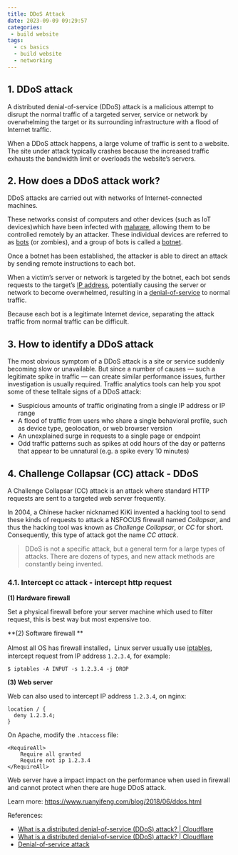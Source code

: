 ```yaml
---
title: DDoS Attack
date: 2023-09-09 09:29:57
categories:
 - build website
tags:
  - cs basics
  - build website
  - networking
---
```


## 1. DDoS attack

A distributed denial-of-service (DDoS) attack is a malicious attempt to disrupt the normal traffic of a targeted server, service or network by overwhelming the target or its surrounding infrastructure with a flood of Internet traffic.

When a DDoS attack happens, a large volume of traffic is sent to a website. The site under attack typically crashes because the increased traffic exhausts the bandwidth limit or overloads the website’s servers.

## 2. How does a DDoS attack work?

DDoS attacks are carried out with networks of Internet-connected machines.

These networks consist of computers and other devices (such as IoT devices)which have been infected with [malware](https://www.cloudflare.com/learning/ddos/glossary/malware/), allowing them to be controlled remotely by an attacker. These individual devices are referred to as [bots](https://www.cloudflare.com/learning/bots/what-is-a-bot/) (or zombies), and a group of bots is called a [botnet](https://www.cloudflare.com/learning/ddos/what-is-a-ddos-botnet/).

Once a botnet has been established, the attacker is able to direct an attack by sending remote instructions to each bot.

When a victim’s server or network is targeted by the botnet, each bot sends requests to the target’s [IP address](https://www.cloudflare.com/learning/dns/glossary/what-is-my-ip-address/), potentially causing the server or network to become overwhelmed, resulting in a [denial-of-service](https://www.cloudflare.com/learning/ddos/glossary/denial-of-service/) to normal traffic.

Because each bot is a legitimate Internet device, separating the attack traffic from normal traffic can be difficult.

## 3. How to identify a DDoS attack

The most obvious symptom of a DDoS attack is a site or service suddenly becoming slow or unavailable. But since a number of causes — such a legitimate spike in traffic — can create similar performance issues, further investigation is usually required. Traffic analytics tools can help you spot some of these telltale signs of a DDoS attack:

- Suspicious amounts of traffic originating from a single IP address or IP range
- A flood of traffic from users who share a single behavioral profile, such as device type, geolocation, or web browser version
- An unexplained surge in requests to a single page or endpoint
- Odd traffic patterns such as spikes at odd hours of the day or patterns that appear to be unnatural (e.g. a spike every 10 minutes)

## 4. Challenge Collapsar (CC) attack - DDoS

A Challenge Collapsar (CC) attack is an attack where standard HTTP requests are sent to a targeted web server frequently.

In 2004, a Chinese hacker nicknamed KiKi invented a hacking tool to send these kinds of requests to attack a NSFOCUS firewall named *Collapsar*, and thus the hacking tool was known as *Challenge Collapsar*, or *CC* for short. Consequently, this type of attack got the name *CC attack*. 

> DDoS is not a specific attack, but a general term for a large types of attacks. There are dozens of types, and new attack methods are constantly being invented. 

### 4.1. Intercept cc attack - intercept http request

**(1) Hardware firewall**

Set a physical firewall before your server machine which used to filter request, this is best way but most expensive too.

**(2) Software firewall **

Almost all OS has firewall installed，Linux server usually use [iptables](https://wiki.archlinux.org/index.php/Iptables_(简体中文)), intercept request from IP address  `1.2.3.4`, for example:

```shell
$ iptables -A INPUT -s 1.2.3.4 -j DROP
```

**(3) Web server**

Web can also used to intercept IP address `1.2.3.4`, on nginx:

```
location / {
  deny 1.2.3.4;
}
```

On Apache, modify the  `.htaccess` file:

```
<RequireAll>
    Require all granted
    Require not ip 1.2.3.4
</RequireAll>
```

Web server have a impact impact on the performance when used in firewall and cannot protect when there are huge DDoS attack.

Learn more: https://www.ruanyifeng.com/blog/2018/06/ddos.html



References:

- [What is a distributed denial-of-service (DDoS) attack? | Cloudflare](https://www.cloudflare.com/learning/ddos/what-is-a-ddos-attack/)
- [What is a distributed denial-of-service (DDoS) attack? | Cloudflare](https://www.cloudflare.com/learning/ddos/what-is-a-ddos-attack/)
- [Denial-of-service attack](https://en.wikipedia.org/wiki/Denial-of-service_attack)
